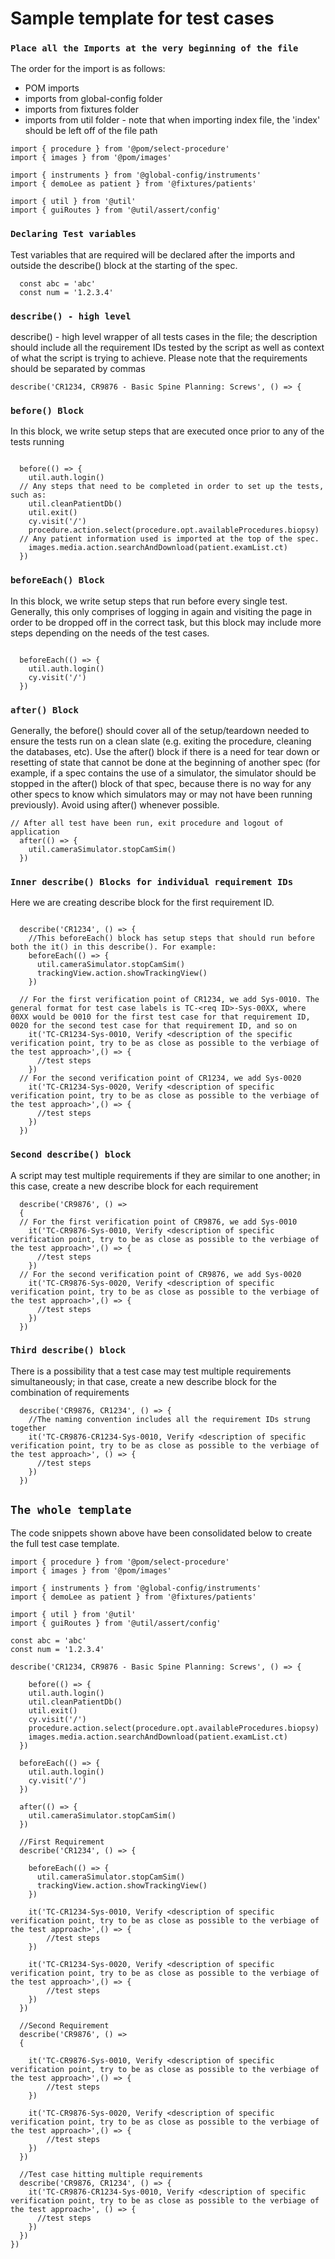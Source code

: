 # Sample template for test cases
### `Place all the Imports at the very beginning of the file`

The order for the import is as follows:
- POM imports
- imports from global-config folder
- imports from fixtures folder
- imports from util folder - note that when importing index file, the 'index' should be left off of the file path


```
import { procedure } from '@pom/select-procedure'
import { images } from '@pom/images'

import { instruments } from '@global-config/instruments'
import { demoLee as patient } from '@fixtures/patients'

import { util } from '@util'
import { guiRoutes } from '@util/assert/config'

```

### `Declaring Test variables` 
Test variables that are required will be declared after the imports and outside the describe() block at the starting of the spec.

```
  const abc = 'abc'
  const num = '1.2.3.4'

```


### `describe() - high level` 
describe() - high level wrapper of all tests cases in the file; the description should include all the requirement IDs tested by the script as well as context of what the script is trying to achieve. Please note that the requirements should be separated by commas

```
describe('CR1234, CR9876 - Basic Spine Planning: Screws', () => {

```

### `before() Block`
In this block, we write setup steps that are executed once prior to any of the tests running

```

  before(() => {
    util.auth.login()
  // Any steps that need to be completed in order to set up the tests, such as:
    util.cleanPatientDb()
    util.exit()
    cy.visit('/')
    procedure.action.select(procedure.opt.availableProcedures.biopsy)
  // Any patient information used is imported at the top of the spec. 
    images.media.action.searchAndDownload(patient.examList.ct)
  })

```

### `beforeEach() Block`
In this block, we write setup steps that run before every single test. Generally, this only comprises of logging in again and visiting the page in order to be dropped off in the correct task, but this block may include more steps depending on the needs of the test cases.

```

  beforeEach(() => {
    util.auth.login()
    cy.visit('/')
  })

```

### `after() Block`
Generally, the before() should cover all of the setup/teardown needed to ensure the tests run on a clean slate (e.g. exiting the procedure, cleaning the databases, etc). Use the after() block if there is a need for tear down or resetting of state that cannot be done at the beginning of another spec (for example, if a spec contains the use of a simulator, the simulator should be stopped in the after() block of that spec, because there is no way for any other specs to know which simulators may or may not have been running previously). Avoid using after() whenever possible.

```
// After all test have been run, exit procedure and logout of application
  after(() => {
    util.cameraSimulator.stopCamSim()
  })

```

### `Inner describe() Blocks for individual requirement IDs`
Here we are creating describe block for the first requirement ID. 

```

  describe('CR1234', () => {
    //This beforeEach() block has setup steps that should run before both the it() in this describe(). For example:
    beforeEach(() => {
      util.cameraSimulator.stopCamSim()
      trackingView.action.showTrackingView()
    })

  // For the first verification point of CR1234, we add Sys-0010. The general format for test case labels is TC-<req ID>-Sys-00XX, where 00XX would be 0010 for the first test case for that requirement ID, 0020 for the second test case for that requirement ID, and so on
    it('TC-CR1234-Sys-0010, Verify <description of the specific verification point, try to be as close as possible to the verbiage of the test approach>',() => {
      //test steps
    })
  // For the second verification point of CR1234, we add Sys-0020
    it('TC-CR1234-Sys-0020, Verify <description of specific verification point, try to be as close as possible to the verbiage of the test approach>',() => {
      //test steps
    })
  })

```

### `Second describe() block`
A script may test multiple requirements if they are similar to one another; in this case, create a new describe block for each requirement

```
  describe('CR9876', () =>
  {
  // For the first verification point of CR9876, we add Sys-0010
    it('TC-CR9876-Sys-0010, Verify <description of specific verification point, try to be as close as possible to the verbiage of the test approach>',() => {
      //test steps
    })
  // For the second verification point of CR9876, we add Sys-0020
    it('TC-CR9876-Sys-0020, Verify <description of specific verification point, try to be as close as possible to the verbiage of the test approach>',() => {
      //test steps
    })
  })
```

### `Third describe() block`
There is a possibility that a test case may test multiple requirements simultaneously; in that case, create a new describe block for the combination of requirements

```
  describe('CR9876, CR1234', () => {
    //The naming convention includes all the requirement IDs strung together
    it('TC-CR9876-CR1234-Sys-0010, Verify <description of specific verification point, try to be as close as possible to the verbiage of the test approach>', () => {
      //test steps
    })
  })

```

## `The whole template`
The code snippets shown above have been consolidated below to create the full test case template.

```
import { procedure } from '@pom/select-procedure'
import { images } from '@pom/images'

import { instruments } from '@global-config/instruments'
import { demoLee as patient } from '@fixtures/patients'

import { util } from '@util'
import { guiRoutes } from '@util/assert/config'

const abc = 'abc'
const num = '1.2.3.4'

describe('CR1234, CR9876 - Basic Spine Planning: Screws', () => {

    before(() => {
    util.auth.login()
    util.cleanPatientDb()
    util.exit()
    cy.visit('/')
    procedure.action.select(procedure.opt.availableProcedures.biopsy)
    images.media.action.searchAndDownload(patient.examList.ct)
  })

  beforeEach(() => {
    util.auth.login()
    cy.visit('/')
  })

  after(() => {
    util.cameraSimulator.stopCamSim()
  })

  //First Requirement
  describe('CR1234', () => {

    beforeEach(() => {
      util.cameraSimulator.stopCamSim()
      trackingView.action.showTrackingView()
    })

    it('TC-CR1234-Sys-0010, Verify <description of specific verification point, try to be as close as possible to the verbiage of the test approach>',() => {
        //test steps
    })

    it('TC-CR1234-Sys-0020, Verify <description of specific verification point, try to be as close as possible to the verbiage of the test approach>',() => {
        //test steps
    })
  })

  //Second Requirement
  describe('CR9876', () =>
  {
    
    it('TC-CR9876-Sys-0010, Verify <description of specific verification point, try to be as close as possible to the verbiage of the test approach>',() => {
        //test steps 
    })

    it('TC-CR9876-Sys-0020, Verify <description of specific verification point, try to be as close as possible to the verbiage of the test approach>',() => {
        //test steps
    })
  })

  //Test case hitting multiple requirements
  describe('CR9876, CR1234', () => {
    it('TC-CR9876-CR1234-Sys-0010, Verify <description of specific verification point, try to be as close as possible to the verbiage of the test approach>', () => {
      //test steps
    })
  })
})

```

